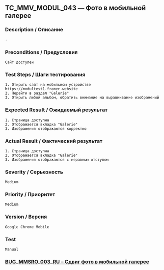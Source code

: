 ## TC_MMV_MODUL_043 — Фото в мобильной галерее

### Description / Описание
    -

### Preconditions / Предусловия
    Сайт доступен

### Test Steps / Шаги тестирования
    1. Открыть сайт на мобильном устройстве https://modultest1.framer.website
    2. Перейти в раздел "Galerie"
    3. Открыть любой альбом, обратить внимание на выравнивание изображений

### Expected Result / Ожидаемый результат
    1. Страница доступна
    2. Отображается вкладка "Galerie"
    3. Изображения отображаются корректно

### Actual Result / Фактический результат
    1. Страница доступна
    2. Отображается вкладка "Galerie"
    3. Изображения отображаются с неравным отступом

### Severity / Серьезность
    Medium

### Priority / Приоритет
    Medium

### Version / Версия
    Google Chrome Mobile

### Test
    Manual

### [BUG_MMSRO_003_RU – Сдвиг фото в мобильной галерее](../../bug_reports/BUG_MMSRO_003_RU.md)